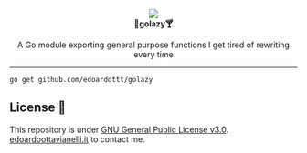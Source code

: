 <p align="center">
  <img src="https://github.com/edoardottt/images/blob/main/golazy/golazy.png"><br>
  <b align="center">🌴golazy🍸</b><br>
  <p align="center">A Go module exporting general purpose functions I get tired of rewriting every time</p>
</p>


----------

```
go get github.com/edoardottt/golazy
```

License 📝
-------

This repository is under [GNU General Public License v3.0](https://github.com/edoardottt/golazy/blob/main/LICENSE).  
[edoardoottavianelli.it](https://www.edoardoottavianelli.it) to contact me.
